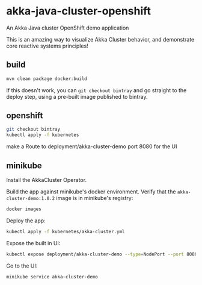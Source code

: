 # akka-java-cluster-openshift

An Akka Java cluster OpenShift demo application

This is an amazing way to visualize Akka Cluster behavior, and demonstrate core reactive systems principles!

## build

```sh
mvn clean package docker:build
```

If this doesn't work, you can `git checkout bintray` and go straight to the deploy step, using a pre-built
image published to bintray.

## openshift

```bash
git checkout bintray
kubectl apply -f kubernetes
```

make a Route to deployment/akka-cluster-demo port 8080 for the UI

## minikube

Install the AkkaCluster Operator.

Build the app against minikube's docker environment.
Verify that the `akka-cluster-demo:1.0.2` image is in minikube's registry:

```bash
docker images
```

Deploy the app:

```bash
kubectl apply -f kubernetes/akka-cluster.yml
```

Expose the built in UI:

```bash
kubectl expose deployment/akka-cluster-demo --type=NodePort --port 8080
```

Go to the UI:

```bash
minikube service akka-cluster-demo
```

